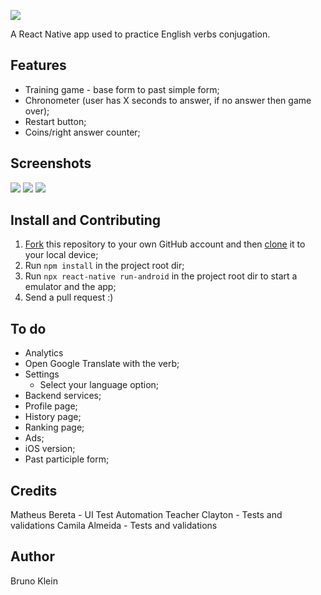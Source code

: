 ![](https://imgur.com/01MQeh8)

A React Native app used to practice English verbs conjugation.

## Features

- Training game - base form to past simple form;
- Chronometer (user has X seconds to answer, if no answer then game over);
- Restart button;
- Coins/right answer counter;

## Screenshots

![](https://imgur.com/VdM258p)
![](https://imgur.com/zigS282)
![](https://imgur.com/mYxHpgo)

## Install and Contributing

1. [Fork](https://help.github.com/articles/fork-a-repo/) this repository to your own GitHub account and then [clone](https://help.github.com/articles/cloning-a-repository/) it to your local device;
2. Run `npm install` in the project root dir;
3. Run `npx react-native run-android` in the project root dir to start a emulator and the app;
4. Send a pull request :)

## To do

- Analytics
- Open Google Translate with the verb;
- Settings
    - Select your language option;
- Backend services;
- Profile page;
- History page;
- Ranking page;
- Ads;
- iOS version; 
- Past participle form;

## Credits

Matheus Bereta - UI Test Automation
Teacher Clayton - Tests and validations
Camila Almeida - Tests and validations

## Author

Bruno Klein